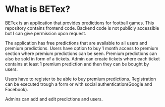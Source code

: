 # What is BETex?

BETex is an application that provides predictions for football games. This repository contains frontend code. Backend code is not publicly accessible but I can give permission upon request.

The application has free predictions that are available to all users and premium predictions. Users have option to buy 1 month access to premium section where premium predictions can be seen. Premium predictions can also be sold in form of a tickets. Admin can create tickets where each ticket contains at least 1 premium prediction and then they can be bought by users.

Users have to register to be able to buy premium predictions. Registration can be executed trough a form or with social authentication(Google and Facebook).

Admins can add and edit predictions and users.  
